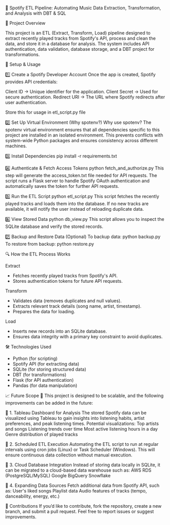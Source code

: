 🎵 Spotify ETL Pipeline: Automating Music Data Extraction, Transformation, and Analysis with DBT & SQL

📌 Project Overview

This project is an ETL (Extract, Transform, Load) pipeline designed to extract recently played tracks from Spotify's API, process and clean the data, and store it in a database for analysis. 
The system includes API authentication, data validation, database storage, and a DBT project for transformations.


🚀 Setup & Usage


1️⃣ Create a Spotify Developer Account
Once the app is created, Spotify provides API credentials:

Client ID → Unique identifier for the application.
Client Secret → Used for secure authentication.
Redirect URI → The URL where Spotify redirects after user authentication.

Store this for usage in etl_script.py file

2️⃣ Set Up Virtual Environment (Why spotenv?)
Why use spotenv?
The spotenv virtual environment ensures that all dependencies specific to this project are installed in an isolated environment. 
This prevents conflicts with system-wide Python packages and ensures consistency across different machines.

3️⃣ Install Dependencies
pip install -r requirements.txt

4️⃣ Authenticate & Fetch Access Tokens
python fetch_and_authorize.py
This step will generate the access_token.txt file needed for API requests.
The script runs a Flask server to handle Spotify OAuth authentication and automatically saves the token for further API requests.

5️⃣ Run the ETL Script
python etl_script.py
This script fetches the recently played tracks and loads them into the database.
If no new tracks are available, it will notify the user instead of reloading duplicate data.

6️⃣ View Stored Data
python db_view.py
This script allows you to inspect the SQLite database and verify the stored records.

7️⃣ Backup and Restore Data (Optional)
To backup data:
python backup.py
To restore from backup:
python restore.py


🔍 How the ETL Process Works

Extract

- Fetches recently played tracks from Spotify's API.
- Stores authentication tokens for future API requests.

Transform

- Validates data (removes duplicates and null values).
- Extracts relevant track details (song name, artist, timestamp).
- Prepares the data for loading.

Load

- Inserts new records into an SQLite database.
- Ensures data integrity with a primary key constraint to avoid duplicates.

🛠️ Technologies Used

- Python (for scripting)
- Spotify API (for extracting data)
- SQLite (for storing structured data)
- DBT (for transformations)
- Flask (for API authentication)
- Pandas (for data manipulation)

📈 Future Scope 🚀
This project is designed to be scalable, and the following improvements can be added in the future:

🔹 1. Tableau Dashboard for Analysis
The stored Spotify data can be visualized using Tableau to gain insights into listening habits, artist preferences, and peak listening times.
Potential visualizations:
Top artists and songs
Listening trends over time
Most active listening hours in a day
Genre distribution of played tracks

🔹 2. Scheduled ETL Execution
Automating the ETL script to run at regular intervals using cron jobs (Linux) or Task Scheduler (Windows).
This will ensure continuous data collection without manual execution.

🔹 3. Cloud Database Integration
Instead of storing data locally in SQLite, it can be migrated to a cloud-based data warehouse such as:
AWS RDS (PostgreSQL/MySQL)
Google BigQuery
Snowflake

🔹 4. Expanding Data Sources
Fetch additional data from Spotify API, such as:
User's liked songs
Playlist data
Audio features of tracks (tempo, danceability, energy, etc.)

🤝 Contributions
If you’d like to contribute, fork the repository, create a new branch, and submit a pull request.
Feel free to report issues or suggest improvements.
